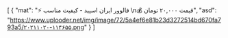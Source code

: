 [
  {
    "mat": "⚡️ فالوور ایران اسپید - کیفیت مناسب \n💰 قیمت ۲۰,۰۰۰ تومان",
    "asd": "https://www.uplooder.net/img/image/72/5a4ef6e81b23d3272514bd670fa793a5/۲۰۲۱۱۰۲۰-۱۱۴۶۵۵.png"
  }
]
